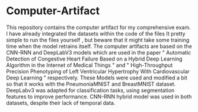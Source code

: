 # Computer-Artifact
This repository contains the computer artifact for my comprehensive exam. 
I have already integrated the datasets within the code of the files
It pretty simple to run the files yourself , but beware that it might take some training time when the model retrains itself.
The computer artifacts are based on the CNN-RNN and DeepLabV3 models which are used in the paper " Automatic Detection of Congestive Heart Failure Based on a Hybrid Deep Learning Algorithm in the Internet of Medical Things " and " High-Throughput Precision Phenotyping of Left Ventricular Hypertrophy
With Cardiovascular Deep Learning " respectively. These Models were used and modified a bit so that it works with the PneumoniaMNIST and BreastMNIST dataset. DeepLabv3 was adapted for classification tasks, using segmentation features to improve performance. CNN-RNN hybrid model was used in both datasets, despite their lack of temporal data.
